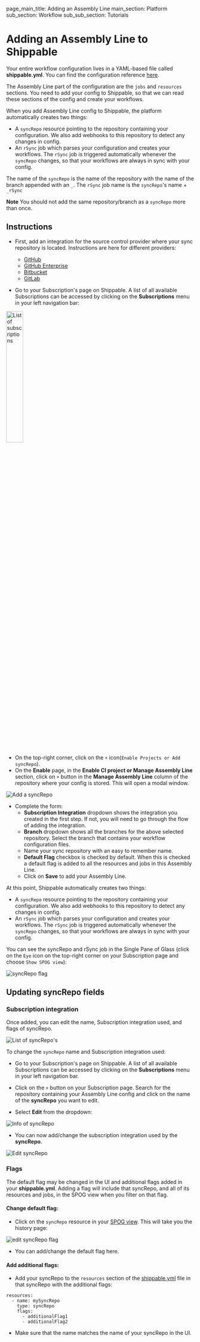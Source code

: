 page_main_title: Adding an Assembly Line
main_section: Platform
sub_section: Workflow
sub_sub_section: Tutorials

# Adding an Assembly Line to Shippable

Your entire workflow configuration lives in a YAML-based file called **shippable.yml**. You can find the configuration reference [here](/platform/workflow/config).

The Assembly Line part of the configuration are the `jobs` and `resources` sections. You need to add your config to Shippable, so that we can read these sections of the config and create your workflows.

When you add Assembly Line config to Shippable, the platform automatically creates two things:

* A `syncRepo` resource pointing to the repository containing your configuration. We also add webhooks to this repository to detect any changes in config.
* An `rSync` job which parses your configuration and creates your workflows. The `rSync` job is triggered automatically whenever the `syncRepo` changes, so that your workflows are always in sync with your config.  

The name of the `syncRepo` is the name of the repository with the name of the branch appended with an `_`. The `rSync` job name is the `syncRepo`'s name + `_rSync`

**Note** You should not add the same repository/branch as a `syncRepo` more than once.

## Instructions

* First, add an integration for the source control provider where your sync repository is located. Instructions are here for different providers:
     - [GitHub](/platform/integration/github/)
     - [GitHub Enterprise](/platform/integration/github-enterprise/)
     - [Bitbucket](/platform/integration/bitbucket/)
     - [GitLab](/platform/integration/gitlab/)

* Go to your Subscription's page on Shippable. A list of all available Subscriptions can be accessed by clicking on the **Subscriptions** menu in your left navigation bar:

<img width="30%" height="30%" src="/images/platform/resources/syncRepo/list-subscriptions.png" alt="List of subscriptions">

* On the top-right corner, click on the `+` icon(`Enable Projects or Add syncRepo`).
* On the **Enable** page, in the **Enable CI project or Manage Assembly Line** section, click on `+` button in the **Manage Assembly Line** column of the repository where your config is stored. This will open a modal window.

<img src="/images/platform/tutorial/workflow/add-syncRepo.png" alt="Add a syncRepo">

* Complete the form:
     * **Subscription Integration** dropdown shows the integration you created in the first step. If not, you will need to go through the flow of adding the integration.
     * **Branch** dropdown shows all the branches for the above selected repository. Select the branch that contains your workflow configuration files.
     * Name your sync repository with an easy to remember name.
     * **Default Flag** checkbox is checked by default. When this is checked a default flag is added to all the resources and jobs in this Assembly Line.
     * Click on **Save** to add your Assembly Line.

At this point, Shippable automatically creates two things:

* A `syncRepo` resource pointing to the repository containing your configuration. We also add webhooks to this repository to detect any changes in config.
* An `rSync` job which parses your configuration and creates your workflows. The `rSync` job is triggered automatically whenever the `syncRepo` changes, so that your workflows are always in sync with your config.  

You can see the syncRepo and rSync job in the Single Pane of Glass (click on the `Eye` icon on the top-right corner on your Subscription page  and choose `Show SPOG view`):

<img src="/images/platform/resources/syncRepo/syncRepo-flag.png" alt="syncRepo flag">

## Updating syncRepo fields

### Subscription integration

Once added, you can edit the name, Subscription integration used, and flags of syncRepo.

<img src="/images/platform/tutorial/workflow/list-syncRepo.png" alt="List of syncRepo's">

To change the `syncRepo` name and Subscription integration used:

* Go to your Subscription's page on Shippable. A list of all available Subscriptions can be accessed by clicking on the **Subscriptions** menu in your left navigation bar.

* Click on the `+` button on your Subscription page. Search for the repository containing your Assembly Line config and click on the name of the **syncRepo** you want to edit.

* Select **Edit** from the dropdown:

<img src="/images/platform/tutorial/workflow/syncRepo-menu.png" alt="Info of syncRepo">

* You can now add/change the subscription integration used by the **syncRepo**.

<img src="/images/platform/tutorial/workflow/edit-syncRepo.png" alt="Edit syncRepo">


### Flags

The default flag may be changed in the UI and additional flags added in your **shippable.yml**. Adding a flag will include that syncRepo, and all of its resources and jobs, in the SPOG view when you filter on that flag.

#### Change default flag:

* Click on the `syncRepo` resource in your [SPOG view](/platform/visibility/single-pane-of-glass-spog). This will take you the history page:

<img src="/images/platform/tutorial/workflow/edit-syncRepo-flag.png" alt="edit syncRepo flag">

* You can add/change the default flag here.

#### Add additional flags:

* Add your syncRepo to the `resources` section of the [shippable.yml](/platform/workflow/config/) file in that syncRepo with the additional flags:

```
resources:
  - name: mySyncRepo
    type: syncRepo
    flags:
      - additionalFlag1
      - additionalFlag2
```

* Make sure that the name matches the name of your syncRepo in the UI.
